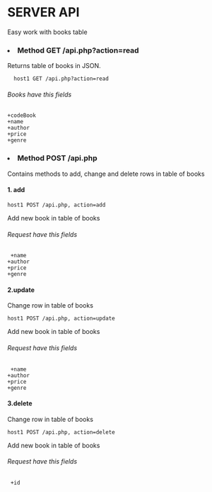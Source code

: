 SERVER API
============
Easy work with books table
### <li>Method GET /api.php?action=read
  Returns table of books in JSON.
````
  host1 GET /api.php?action=read
````
  ###### Books have this fields
  ````
  +codeBook
  +name
  +author
  +price
  +genre
  ````
### <li>Method POST /api.php
  Contains methods to add, change and delete rows in table of books
  #### 1. add
  ````
  host1 POST /api.php, action=add
  ````
  Add new book in table of books
  ###### Request have this fields
  ````
   +name
  +author
  +price
  +genre
  ````
  #### 2.update
  Change row in table of books
  ````
  host1 POST /api.php, action=update
  ````
  Add new book in table of books
  ###### Request have this fields
  ````
   +name
  +author
  +price
  +genre
  ````
  #### 3.delete
  Change row in table of books
  ````
  host1 POST /api.php, action=delete
  ````
  Add new book in table of books
  ###### Request have this fields
  ````
   +id
  ````
  

